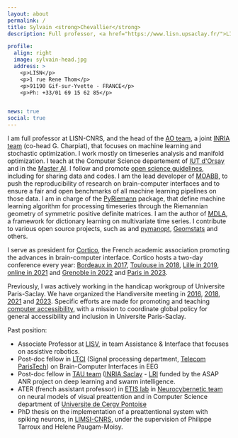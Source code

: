 ```yaml
---
layout: about
permalink: /
title: Sylvain <strong>Chevallier</strong>
description: Full professor, <a href="https://www.lisn.upsaclay.fr/">LISN</a> - <a href="https://www.universite-paris-saclay.fr/">Univ. Paris-Saclay</a>

profile:
  align: right
  image: sylvain-head.jpg
  address: >
    <p>LISN</p>
    <p>1 rue Rene Thom</p>
    <p>91190 Gif-sur-Yvette - FRANCE</p>
    <p>Ph: +33/01 69 15 62 85</p>


news: true
social: true
---
```


I am full professor at LISN-CNRS, and the head of the [AO team](https://www.lisn.upsaclay.fr/recherche/departements-et-equipes/algorithmes-apprentissage-et-calcul/apprentissage-et-optimisation-2/), a joint [INRIA team](https://team.inria.fr/tau2/) (co-head G. Charpiat),  that focuses on machine learning and stochastic optimization. I work mostly on timeseries analysis and manifold optimization. I teach at the Computer Science departement of [IUT d'Orsay](https://www.iut-orsay.universite-paris-saclay.fr/) and in the [Master AI](https://www.universite-paris-saclay.fr/formation/master/informatique/m1-artificial-intelligence).
I follow and promote [open science guidelines](https://ec.europa.eu/research/openscience/index.cfm), including for sharing data and codes. I am the lead developer of [MOABB](https://github.com/NeuroTechX/moabb), to push the reproducibility of research on brain-computer interfaces and to ensure a fair and open benchmarks of all machine learning pipelines on those data. I am in charge of the [PyRiemann](https://pyriemann.readthedocs.io/en/latest/) package, that define machine learning algorithm for processing timeseries through the Riemannian geometry of symmetric positive definite matrices. 
I am the author of [MDLA](https://github.com/sylvchev/mdla), a framework for dictionary learning on multivariate time series. I contribute to various open source projects, such as and [pymanopt](https://pymanopt.github.io/), [Geomstats](https://geomstats.github.io/) and others.

I serve as president for [Cortico](https://www.cortico.fr/), the French academic association promoting the advances in brain-computer interface. Cortico hosts a two-day conference every year: [Bordeaux in 2017](https://www.cortico.fr/2017/04/21/journee-jeunes-chercheurs-en-interfaces-cerveau-ordinateur-et-neurofeedback-jjc-icon/), [Toulouse in 2018](https://www.cortico.fr/2018/02/21/journee-cortico-2018/), [Lille in 2019](https://www.cortico.fr/2019/02/07/journee-cortico-2019/), [online in 2021](https://www.cortico.fr/journees-cortico-2021/) and [Grenoble in 2022](https://www.cortico.fr/2021/12/03/journees-cortico-2022/) and [Paris in 2023](https://www.cortico.fr/journees-cortico-2023/).

Previously, I was actively working in the handicap workgroup of Universite Paris-Saclay. We have organized the Handiversite meeting in [2016](https://www.universite-paris-saclay.fr/fr/evenement/handiversite-2016), [2018](https://www.universite-paris-saclay.fr/fr/handiversite2018), [2021](https://www.universite-paris-saclay.fr/handiversite-2021) and [2023](https://www.universite-paris-saclay.fr/actualites/colloque-handiversite-2023-linnovation-pour-le-partage). Specific efforts are made for promoting and teaching [computer accessibility](https://www.universite-paris-saclay.fr/fr/evenement/formations-a-laccessibilite-numerique), with a mission to coordinate global policy for general accessibility and inclusion in Universite Paris-Saclay.


Past position:
- Associate Professor at [LISV](https://www.lisv.uvsq.fr/), in team Assistance & Interface that focuses on assistive robotics. 
- Post-doc fellow in [LTCI](https://images.telecom-paristech.fr/staff.html) (Signal processing department, [Telecom ParisTech](https://ltci.telecom-paristech.fr/)) on Brain-Computer Interfaces in EEG
- Post-doc fellow in [TAU team](https://www.inria.fr/en/teams/tau) ([INRIA Saclay](https://www.inria.fr/en) - [LRI](https://www.lri.fr/) funded by the ASAP ANR project on deep learning and swarm intelligence.
- ATER (french assistant professor) in [ETIS lab](https://www-etis.ensea.fr/) in [Neurocybernetic team](https://perso-etis.ensea.fr/neurocyber/web/fr/) on neural models of visual preattention and in Computer Science department of [Universite de Cergy Pontoise](https://www.u-cergy.fr/fr/index.html)
- PhD thesis on the implementation of a preattentional system with spiking neurons, in [LIMSI-CNRS](https://www.limsi.fr/fr/), under the supervision of Philippe Tarroux and Helene Paugam-Moisy.
